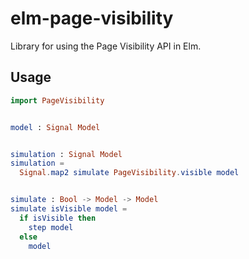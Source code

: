 # elm-page-visibility

Library for using the Page Visibility API in Elm.


## Usage

```elm
import PageVisibility


model : Signal Model


simulation : Signal Model
simulation =
  Signal.map2 simulate PageVisibility.visible model


simulate : Bool -> Model -> Model
simulate isVisible model =
  if isVisible then
    step model
  else
    model
```
